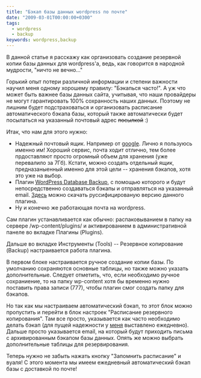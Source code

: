 ```yaml
---
title: "Бэкап базы данных wordpress по почте"
date: "2009-03-01T00:00:00+0300"
tags:
  - wordpress
  - backup
keywords: wordpress,backup
---
```

В данной статье я расскажу как организовать создание резервной копии базы данных для wordpress'a, ведь, как говорится в народной мудрости, "ничто не вечно..."

Горький опыт потери различной информации и степени важности научил меня одному хорошему правилу: "Бэкапься часто!". А уж что может быть важнее базы данных сайта, учитывая, что наши провайдеры не могут гарантировать 100% сохранность наших данных. Поэтому не лишним будет подстраховаться и организовать расписание автоматического бэкапа базы, который также автоматически будет посылаться на указанный почтовый адрес <span style="text-decoration: line-through;">посылкой</span> :)

Итак, что нам для этого нужно:
<ul>
	<li>Надежный почтовый ящик. Например от <a href="https://mail.google.com/" rel="nofollow">google</a>. Лично я пользуюсь именно им! Хороший сервис, почта ходит отлично, тем более прдоставляют просто огромный объем для хранения (уже перевалило за 7Гб). Кстати, можно создать отдельный ящик, предназаныенный именно для этой цели -- хранения бэкапов, хотя это уже на выбор.</li>
	<li>Плагин <a title="Домашняя страница плагина" href="http://www.ilfilosofo.com/blog/wp-db-backup" rel="nofollow">WordPress Database Backup</a>, с помощью которого и будут непосредственно создаваться бэкапы и отправляться на указанный email. <a href="http://mywordpress.ru/plugins/wordpress-database-backup/" rel="nofollow">Здесь</a> можно скачать руссифицированую версию данного плагина.</li>
	<li>Ну и конечно же работающая почта на wordpress.</li>
</ul>
Сам плагин устанавливается как обычно: распаковыванием в папку на сервере /wp-content/plugins/ и активированием в административной панеле во вкладке Плагины (Plugins).

Дальше во вкладке Инструменты (Tools) -- Резервное копирование (Backup) настраивается работа плагина.

В первом блоке настраивается ручное создание копии базы. По умолчанию сохраняются основные таблицы, но также можно указать дополнительные. Следует отметить, что, если необходимо ручное сохраниение, то на папку wp-content хотя бы временно нужно поставить права записи (777), чтобы плагин смог создать папку для бэкапов.

Но так как мы настраиваем автоматический бэкап, то этот блок можно пропустить и перейти в блок настроек "Расписание резервного копирования". Там все просто, указывается как часто необходимо делать бэкап (для пущей надежности у <a title="мой блог" href="http://knit.pp.ru" rel="nofollow">меня</a> выставлено ежедневно). Дальше просто указывается email, на который будут приходить письма с архивированным бэкапом базы данных. Опять же можно выбрать дополнительные таблицы для резервирования.

Теперь нужно не забыть нажать кнопку "Запомнить расписание" и вуаля! С этого момента мы имеем ежедневный автоматический бэкап базы с доставкой по почте!
